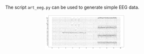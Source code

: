 The script `art_eeg.py` can be used to generate simple EEG data.

<p align="center">
<img src="https://github.com/Svanteberg/Virtual-EEG-electrodes/blob/master/images/example_artificial_eeg.png" width="50%">
</p>
